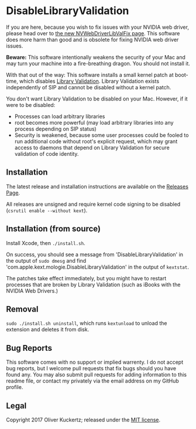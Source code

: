
DisableLibraryValidation
========================

If you are here, because you wish to fix issues with your NVIDIA web driver, please head over to [the new NVWebDriverLibValFix page](https://github.com/mologie/NVWebDriverLibValFix/releases). This software does more harm than good and is obsolete for fixing NVIDIA web driver issues.

**Beware:** This software intentionally weakens the security of your Mac and may turn your machine into a fire-breathing dragon. You should not install it.

With that out of the way: This software installs a small kernel patch at boot-time, which disables [Library Validation](https://developer.apple.com/library/content/documentation/Security/Conceptual/CodeSigningGuide/Procedures/Procedures.html#//apple_ref/doc/uid/TP40005929-CH4-SW9). Library Validation exists independently of SIP and cannot be disabled without a kernel patch.

You don't want Library Validation to be disabled on your Mac. However, if it were to be disabled:

* Processes can load arbitrary libraries
* root becomes more powerful (may load arbitrary libraries into any process depending on SIP status)
* Security is weakened, because some user processes could be fooled to run additional code without root's explicit request, which may grant access to daemons that depend on Library Validation for secure validation of code identity.

Installation
------------

The latest release and installation instructions  are available on the [Releases Page](https://github.com/mologie/macos-disable-library-validation/releases).

All releases are unsigned and require kernel code signing to be disabled (`csrutil enable --without kext`).

Installation (from source)
--------------------------

Install Xcode, then `./install.sh`.

On success, you should see a message from 'DisableLibraryValidation' in the output of `sudo dmesg` and find 'com.apple.kext.mologie.DisableLibraryValidation' in the output of `kextstat`.

The patches take effect immediately, but you might have to restart processes that are broken by Library Validation (such as iBooks with the NVIDIA Web Drivers.)

Removal
-------

`sudo ./install.sh uninstall`, which runs `kextunload` to unload the extension and deletes it from disk.

Bug Reports
-----------

This software comes with no support or implied warrenty. I do not accept bug reports, but I welcome pull requests that fix bugs should you have found any. You may also submit pull requests for adding information to this readme file, or contact my privately via the email address on my GitHub profile.

Legal
-----

Copyright 2017 Oliver Kuckertz; released under the [MIT license](LICENSE).
